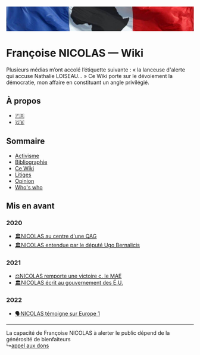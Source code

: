 ![image-mise-en-avant](_aux/francafr.png)

# Françoise NICOLAS — Wiki

Plusieurs médias m’ont accolé l’étiquette suivante : « la lanceuse d'alerte qui accuse Nathalie LOISEAU... » Ce Wiki porte sur le dévoiement la démocratie, mon affaire en constituant un angle privilégié.

## À propos
* [🇫🇷](./pages/nicolas-apropos.md)
* [🇬🇧](./pages/nicolas-about.md)

## Sommaire
* [Activisme](./pages/activ.md)
* [Bibliographie](./pages/bib.md)
* [Ce Wiki](./pages/cewiki.md)
* [Litiges](./pages/litiges.md)
* [Opinion](./pages/opinion.md)
* [Who's who](./pages/whoswho.md)

## Mis en avant
### 2020
* [🏛️NICOLAS au centre d'une QAG](./pages/nicolas-qag-32447.md)
* [🏛️NICOLAS entendue par le député Ugo Bernalicis](https://github.com/francoise-nicolas/audition-phi)
### 2021
* [⚖️NICOLAS remporte une victoire c. le MAE](./pages/nicolas-pf.md)
* [🏛NICOLAS écrit au gouvernement des É.U.](./pages/nicolas-drl.md)
### 2022
* [🗣️NICOLAS témoigne sur Europe 1](./pages/nicolas-medias.md#delacroix)
<!-- * [✍️️NICOLAS: « Ce sujet qui attend son lanceur d'alerte: le jeu des apparences »](./pages/nicolas-japp.md) -->

---
La capacité de Françoise NICOLAS à alerter le public dépend de la générosité de bienfaiteurs\
↳[appel aux dons](./pages/nicolas-don.md)
